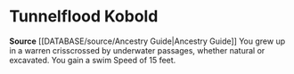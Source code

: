 ﻿---
id: '98'
name: Tunnelflood Kobold
rarity: Common
source: '[[DATABASE/source/Ancestry Guide|Ancestry Guide]]'
type: Heritage

---
# Tunnelflood Kobold

**Source** [[DATABASE/source/Ancestry Guide|Ancestry Guide]] 
You grew up in a warren crisscrossed by underwater passages, whether natural or excavated. You gain a swim Speed of 15 feet.